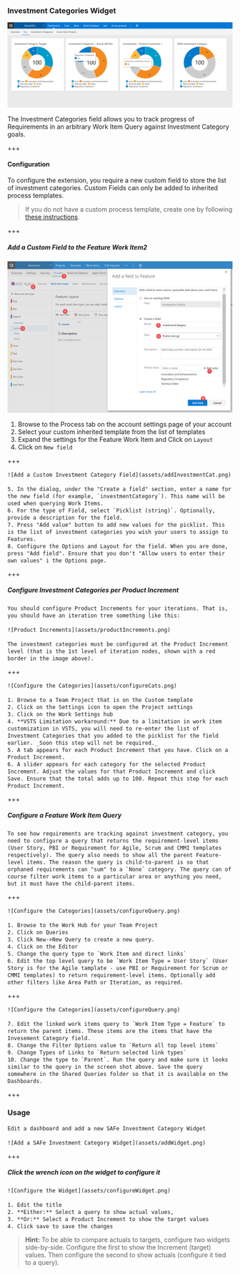 ### Investment Categories Widget

![Investment Categories](assets/investmentCatWidget.png)

The Investment Categories field allows you to track progress of Requirements in an arbitrary Work Item Query against Investment Category goals.

+++

#### Configuration

To configure the extension, you require a new custom field to store the list of investment categories. Custom Fields can only be added to inherited process templates.

> If you do not have a custom process template, create one by following [these instructions](https://www.visualstudio.com/en-us/docs/work/process/manage-process#create-an-inherited-process).

+++

##### Add a Custom Field to the Feature Work Item2

![Add a Custom Investment Category Field](assets/addInvestmentCat.png)

1. Browse to the Process tab on the account settings page of your account
2. Select your custom inherited template from the list of templates
3. Expand the settings for the Feature Work Item and Click on `Layout`
4. Click on `New field`

+++

    ![Add a Custom Investment Category Field](assets/addInvestmentCat.png)

    5. In the dialog, under the "Create a field" section, enter a name for the new field (for example, `investmentCategory`). This name will be used when querying Work Items.
    6. For the type of Field, select `Picklist (string)`. Optionally, provide a description for the field.
    7. Press "Add value" button to add new values for the picklist. This is the list of investment categories you wish your users to assign to Features.
    8. Configure the Options and Layout for the field. When you are done, press "Add field". Ensure that you don't "Allow users to enter their own values" i the Options page.

+++

##### Configure Investment Categories per Product Increment

    You should configure Product Increments for your iterations. That is, you should have an iteration tree something like this:

    ![Product Increments](assets/productIncrements.png)

    The investment categories must be configured at the Product Increment level (that is the 1st level of iteration nodes, shown with a red border in the image above).

+++

    ![Configure the Categories](assets/configureCats.png)

    1. Browse to a Team Project that is on the Custom template
    2. Click on the Settings icon to open the Project settings
    3. Click on the Work Settings hub
    4. **VSTS Limitation workaround:** Due to a limitation in work item customization in VSTS, you will need to re-enter the list of Investment Categories that you added to the picklist for the field earlier. _Soon this step will not be required._
    5. A tab appears for each Product Increment that you have. Click on a Product Increment.
    6. A slider appears for each category for the selected Product Increment. Adjust the values for that Product Increment and click Save. Ensure that the total adds up to 100. Repeat this step for each Product Increment.

+++

##### Configure a Feature Work Item Query

    To see how requirements are tracking against investment category, you need to configure a query that returns the requirement-level items (User Story, PBI or Requirement for Agile, Scrum and CMMI templates respectively). The query also needs to show all the parent Feature-level items. The reason the query is child-to-parent is so that orphaned requirements can "sum" to a `None` category. The query can of course filter work items to a particular area or anything you need, but it must have the child-parent items.

+++

    ![Configure the Categories](assets/configureQuery.png)

    1. Browse to the Work Hub for your Team Project
    2. Click on Queries
    3. Click New->New Query to create a new query.
    4. Click on the Editor
    5. Change the query type to `Work Item and direct links`
    6. Edit the top level query to be `Work Item Type = User Story` (User Story is for the Agile tamplate - use PBI or Requirement for Scrum or CMMI templates) to return requirement-level items. Optionally add other filters like Area Path or Iteration, as required.

+++

    ![Configure the Categories](assets/configureQuery.png)

    7. Edit the linked work items query to `Work Item Type = Feature` to return the parent items. These items are the items that have the Invesement Category field.
    8. Change the Filter Options value to `Return all top level items`
    9. Change Types of Links to `Return selected link types`
    10. Change the type to `Parent`. Run the query and make sure it looks similar to the query in the screen shot above. Save the query somewhere in the Shared Queries folder so that it is available on the Dashboards.

+++

### Usage

    Edit a dashboard and add a new SAFe Investment Category Widget

    ![Add a SAFe Investment Category Widget](assets/addWidget.png)
    
+++ 

##### Click the wrench icon on the widget to configure it
    
    ![Configure the Widget](assets/configureWidget.png)
    
    1. Edit the title
    2. **Either:** Select a query to show actual values,
    3. **Or:** Select a Product Increment to show the target values
    4. Click save to save the changes

> **Hint:** To be able to compare actuals to targets, configure two widgets side-by-side. Configure the first to show the Increment (target) values. Then configure the second to show actuals (configure it tied to a query).